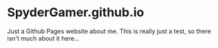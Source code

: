 # SpyderGamer.github.io
Just a Github Pages website about me. This is really just a test, so there isn't much about it here...
